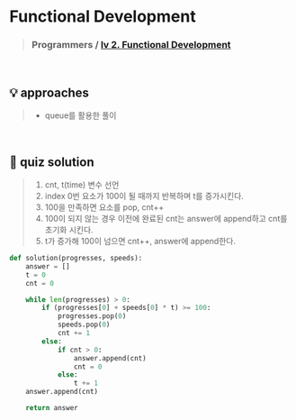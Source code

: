 # Functional Development

> ### Programmers / <a href = https://school.programmers.co.kr/learn/courses/30/lessons/42586> lv 2. Functional Development </a>

<br>

## 💡 approaches
> - queue를 활용한 풀이

<br>

## 🔑 quiz solution

> 1. cnt, t(time) 변수 선언
> 2. index 0번 요소가 100이 될 때까지 반복하며 t를 증가시킨다.
> 3. 100을 만족하면 요소를 pop, cnt++
> 4. 100이 되지 않는 경우 이전에 완료된 cnt는 answer에 append하고 cnt를 초기화 시킨다. 
> 5. t가 증가해 100이 넘으면 cnt++, answer에 append한다. 

```py
def solution(progresses, speeds):
    answer = []
    t = 0
    cnt = 0

    while len(progresses) > 0:
        if (progresses[0] + speeds[0] * t) >= 100:
            progresses.pop(0)
            speeds.pop(0)
            cnt += 1
        else:
            if cnt > 0:
                answer.append(cnt)
                cnt = 0
            else:
                t += 1
    answer.append(cnt)

    return answer
```
